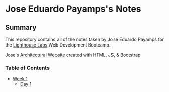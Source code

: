 # Jose Eduardo Payamps's Notes

## Summary 

This repository contains all of the notes taken by Jose Eduardo Payamps for the [Lighthouse Labs](https://www.lighthouselabs.ca/en) Web Development Bootcamp.

Jose's [Architectural Website](https://rosario-je.github.io/) created with HTML, JS, & Bootstrap 

### Table of Contents

* [Week 1](/Week_1/)
  * [Day 1](/Week_1/Day_1/)